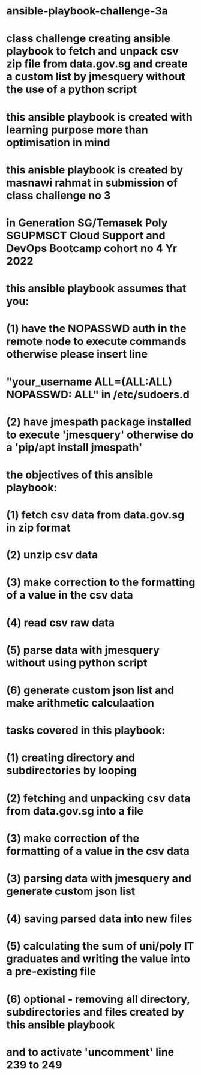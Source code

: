 # ansible-playbook-challenge-3a
# class challenge creating ansible playbook to fetch and unpack csv zip file from data.gov.sg and create a custom list by jmesquery without the use of a python script
# this ansible playbook is created with learning purpose more than optimisation in mind
# this anisble playbook is created by masnawi rahmat in submission of class challenge no 3 
# in Generation SG/Temasek Poly SGUPMSCT Cloud Support and DevOps Bootcamp cohort no 4 Yr 2022
# this ansible playbook assumes that you:
# (1) have the NOPASSWD auth in the remote node to execute commands otherwise please insert line 
# "your_username ALL=(ALL:ALL)       NOPASSWD: ALL" in /etc/sudoers.d
# (2) have jmespath package installed to execute 'jmesquery' otherwise do a 'pip/apt install jmespath' 
# the objectives of this ansible playbook:
# (1) fetch csv data from data.gov.sg in zip format
# (2) unzip csv data
# (3) make correction to the formatting of a value in the csv data
# (4) read csv raw data
# (5) parse data with jmesquery without using python script
# (6) generate custom json list and make arithmetic calculaation
# tasks covered in this playbook: 
# (1) creating directory and subdirectories by looping
# (2) fetching and unpacking csv data from data.gov.sg into a file
# (3) make correction of the formatting of a value in the csv data
# (3) parsing data with jmesquery and generate custom json list
# (4) saving parsed data into new files  
# (5) calculating the sum of uni/poly IT graduates and writing the value into a pre-existing file
# (6) optional - removing all directory, subdirectories and files created by this ansible playbook
# and to activate 'uncomment' line 239 to 249
